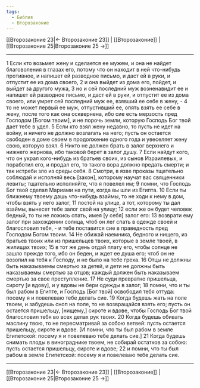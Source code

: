 ```yaml
---
tags:
  - Библия
  - Второзаконие
---
```

[[Второзаконие 23|← Второзаконие 23]] | [[Второзаконие]] | [[Второзаконие 25|Второзаконие 25 →]]

---
1 Если кто возьмет жену и сделается ее мужем, и она не найдет благоволения в глазах его, потому что он находит в ней что-нибудь противное, и напишет ей разводное письмо, и даст ей в руки, и отпустит ее из дома своего,
2 и она выйдет из дома его, пойдет, и выйдет за другого мужа,
3 но и сей последний муж возненавидит ее и напишет ей разводное письмо, и даст ей в руки, и отпустит ее из дома своего, или умрет сей последний муж ее, взявший ее себе в жену, -
4 то не может первый ее муж, отпустивший ее, опять взять ее себе в жену, после того как она осквернена, ибо сие есть мерзость пред Господом [Богом твоим], и не порочь земли, которую Господь Бог твой дает тебе в удел.
5 Если кто взял жену недавно, то пусть не идет на войну, и ничего не должно возлагать на него; пусть он остается свободен в доме своем в продолжение одного года и увеселяет жену свою, которую взял.
6 Никто не должен брать в залог верхнего и нижнего жернова, ибо таковой берет в залог душу.
7 Если найдут кого, что он украл кого-нибудь из братьев своих, из сынов Израилевых, и поработил его, и продал его, то такого вора должно предать смерти; и так истреби зло из среды себя.
8 Смотри, в язве проказы тщательно соблюдай и исполняй весь [закон], которому научат вас священники левиты; тщательно исполняйте, что я повелел им;
9 помни, что Господь Бог твой сделал Мариами на пути, когда вы шли из Египта.
10 Если ты ближнему твоему дашь что-нибудь взаймы, то не ходи к нему в дом, чтобы взять у него залог,
11 постой на улице, а тот, которому ты дал взаймы, вынесет тебе залог свой на улицу;
12 если же он будет человек бедный, то ты не ложись спать, имея [у себя] залог его:
13 возврати ему залог при захождении солнца, чтоб он лег спать в одежде своей и благословил тебя, - и тебе поставится сие в праведность пред Господом Богом твоим.
14 Не обижай наемника, бедного и нищего, из братьев твоих или из пришельцев твоих, которые в земле твоей, в жилищах твоих;
15 в тот же день отдай плату его, чтобы солнце не зашло прежде того, ибо он беден, и ждет ее душа его; чтоб он не возопил на тебя к Господу, и не было на тебе греха.
16 Отцы не должны быть наказываемы смертью за детей, и дети не должны быть наказываемы смертью за отцов; каждый должен быть наказываем смертью за свое преступление.
17 Не суди превратно пришельца, сироту [и вдову], и у вдовы не бери одежды в залог;
18 помни, что и ты был рабом в Египте, и Господь [Бог твой] освободил тебя оттуда: посему я и повелеваю тебе делать сие.
19 Когда будешь жать на поле твоем, и забудешь сноп на поле, то не возвращайся взять его; пусть он остается пришельцу, [нищему,] сироте и вдове, чтобы Господь Бог твой благословил тебя во всех делах рук твоих.
20 Когда будешь обивать маслину твою, то не пересматривай за собою ветвей: пусть остается пришельцу, сироте и вдове. [И помни, что ты был рабом в земле Египетской: посему я и повелеваю тебе делать сие.]
21 Когда будешь снимать плоды в винограднике твоем, не собирай остатков за собою: пусть остается пришельцу, сироте и вдове;
22 и помни, что ты был рабом в земле Египетской: посему я и повелеваю тебе делать сие.

---
[[Второзаконие 23|← Второзаконие 23]] | [[Второзаконие]] | [[Второзаконие 25|Второзаконие 25 →]]